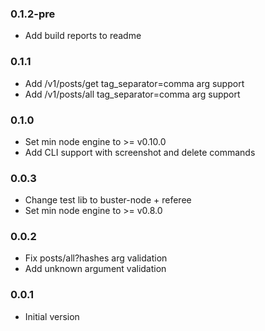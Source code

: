 ### 0.1.2-pre
* Add build reports to readme

### 0.1.1
* Add /v1/posts/get tag_separator=comma arg support
* Add /v1/posts/all tag_separator=comma arg support

### 0.1.0
* Set min node engine to >= v0.10.0
* Add CLI support with screenshot and delete commands

### 0.0.3
* Change test lib to buster-node + referee
* Set min node engine to >= v0.8.0

### 0.0.2
* Fix posts/all?hashes arg validation
* Add unknown argument validation

### 0.0.1
* Initial version
